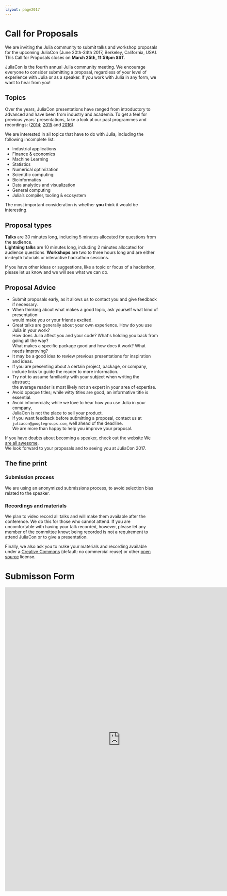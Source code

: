 ```yaml
---
layout: page2017
---
```


# Call for Proposals

We are inviting the Julia community to submit talks and workshop proposals for
the upcoming JuliaCon (June 20th-24th 2017, Berkeley, California, USA).  
This Call for Proposals closes on **March 25th, 11:59pm SST**.

JuliaCon is the fourth annual Julia community meeting. We encourage everyone
to consider submitting a proposal, regardless of your level of experience with
Julia or as a speaker. If you work with Julia in any form, we want to hear from you!

## Topics

Over the years, JuliaCon presentations have ranged from introductory to advanced
and have been from industry and academia. To get a feel for previous years'
presentations, take a look at our past programmes and recordings:
([2014](/2014/); [2015](/2015/talks.html) and [2016](/2016/)).

We are interested in all topics that have to do with Julia, including the following incomplete list: 

* Industrial applications
* Finance & economics
* Machine Learning
* Statistics
* Numerical optimization
* Scientific computing
* Bioinformatics
* Data analytics and visualization
* General computing
* Julia’s compiler, tooling & ecosystem

The most important consideration is whether **you** think it would be interesting.

## Proposal types

**Talks** are 30 minutes long, including 5 minutes allocated for questions from the audience.  
**Lightning talks** are 10 minutes long, including 2 minutes allocated for audience questions.
**Workshops** are two to three hours long and are either in-depth tutorials or interactive hackathon sessions.  

If you have other ideas or suggestions, like a topic or focus of a hackathon,
please let us know and we will see what we can do.

## Proposal Advice

* Submit proposals early, as it allows us to contact you and give feedback if necessary.
* When thinking about what makes a good topic, ask yourself what kind of presentation  
  would make you or your friends excited.
* Great talks are generally about your own experience. How do you use Julia in your work?  
  How does Julia affect you and your code? What's holding you back from going all the way?   
  What makes a specific package good and how does it work? What needs improving?
* It may be a good idea to review previous presentations for inspiration and ideas.
* If you are presenting about a certain project, package, or company,  
  include links to guide the reader to more information.
* Try not to assume familiarity with your subject when writing the abstract;  
  the average reader is most likely not an expert in your area of expertise.
* Avoid opaque titles; while witty titles are good, an informative title is essential.
* Avoid infomercials; while we love to hear how you use Julia in your company,  
  JuliaCon is not the place to sell your product.
* If you want feedback before submitting a proposal, contact us at `juliacon@googlegroups.com`,
  well ahead of the deadline.  
  We are more than happy to help you improve your proposal.

If you have doubts about becoming a speaker, check out the website
[We are all awesome](http://weareallaweso.me/).  
We look forward to your proposals and to seeing you at JuliaCon 2017.  

## The fine print

### Submission process

We are using an anonymized submissions process, to avoid selection bias related to the speaker.

### Recordings and materials

We plan to video record all talks and will make them available after the conference.
We do this for those who cannot attend. If you are uncomfortable with having your talk recorded,
however, please let any member of the committee know; being recorded is not a requirement to attend
JuliaCon or to give a presentation.

Finally, we also ask you to make your
materials and recording available under a [Creative Commons](https://creativecommons.org/choose/)
(default: no commercial reuse) or other [open source](https://opensource.org/licenses) license.

# Submisson Form

<iframe src="https://docs.google.com/forms/d/e/1FAIpQLSelPUNkSwDXIErdK6Gm2Xzv4G47liAbn8LDylCbOBoKGf2l8Q/viewform?embedded=true" width="760" height="1000" frameborder="0" marginheight="0" marginwidth="0">Loading...</iframe>
